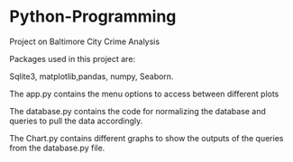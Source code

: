# Python-Programming
Project on Baltimore City Crime Analysis

Packages used in this project are:

Sqlite3, matplotlib,pandas, numpy, Seaborn.

The app.py contains the menu options to access between different plots

The database.py contains the code for normalizing the database and queries to pull the data accordingly.

The Chart.py contains different graphs to show the outputs of the queries from the database.py file.
